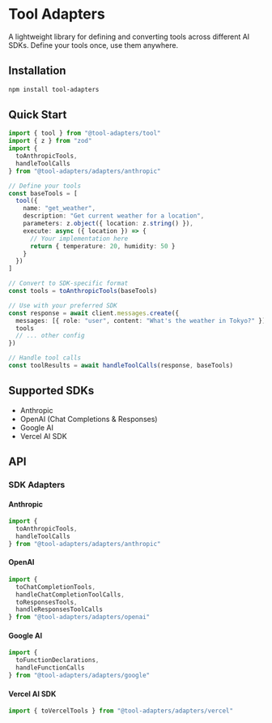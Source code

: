 # Tool Adapters

A lightweight library for defining and converting tools across different AI SDKs. Define your tools once, use them anywhere.

## Installation

```bash
npm install tool-adapters
```

## Quick Start

```typescript
import { tool } from "@tool-adapters/tool"
import { z } from "zod"
import {
  toAnthropicTools,
  handleToolCalls
} from "@tool-adapters/adapters/anthropic"

// Define your tools
const baseTools = [
  tool({
    name: "get_weather",
    description: "Get current weather for a location",
    parameters: z.object({ location: z.string() }),
    execute: async ({ location }) => {
      // Your implementation here
      return { temperature: 20, humidity: 50 }
    }
  })
]

// Convert to SDK-specific format
const tools = toAnthropicTools(baseTools)

// Use with your preferred SDK
const response = await client.messages.create({
  messages: [{ role: "user", content: "What's the weather in Tokyo?" }],
  tools
  // ... other config
})

// Handle tool calls
const toolResults = await handleToolCalls(response, baseTools)
```

## Supported SDKs

- Anthropic
- OpenAI (Chat Completions & Responses)
- Google AI
- Vercel AI SDK

## API

### SDK Adapters

#### Anthropic

```typescript
import {
  toAnthropicTools,
  handleToolCalls
} from "@tool-adapters/adapters/anthropic"
```

#### OpenAI

```typescript
import {
  toChatCompletionTools,
  handleChatCompletionToolCalls,
  toResponsesTools,
  handleResponsesToolCalls
} from "@tool-adapters/adapters/openai"
```

#### Google AI

```typescript
import {
  toFunctionDeclarations,
  handleFunctionCalls
} from "@tool-adapters/adapters/google"
```

#### Vercel AI SDK

```typescript
import { toVercelTools } from "@tool-adapters/adapters/vercel"
```
